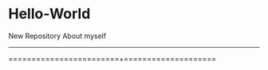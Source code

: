 # Hello-World
New Repository
About myself
_________________________
========================+====================

